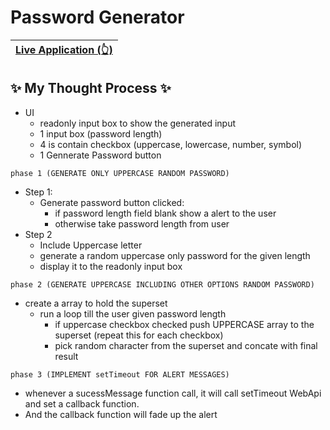 # Password Generator

| [Live Application (👆)](https://krishdu.github.io/Password-Generator) |
| ------|

## ✨ My Thought Process ✨

+ UI
    + readonly input box to show the generated input
    + 1 input box (password length)
    + 4 is contain checkbox (uppercase, lowercase, number, symbol)
    + 1 Gennerate Password button 

```
phase 1 (GENERATE ONLY UPPERCASE RANDOM PASSWORD)
```
- Step 1:
    + Generate password button clicked:
        + if password length field blank show a alert to the user
        + otherwise take password length from user
- Step 2        
    + Include Uppercase letter
    + generate a random uppercase only password for the given length
    + display it to the readonly input box

```
phase 2 (GENERATE UPPERCASE INCLUDING OTHER OPTIONS RANDOM PASSWORD)
```

+ create a array to hold the superset 
  + run a loop till the user given password length 
    + if uppercase checkbox checked push UPPERCASE array to the superset (repeat this for each checkbox)
    + pick random character from the superset and concate with final result  

```
phase 3 (IMPLEMENT setTimeout FOR ALERT MESSAGES)
```
+ whenever a sucessMessage function call, it will call setTimeout WebApi and set a callback function.
+ And the callback function will fade up the alert

